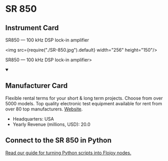 
# SR 850

## Instrument Card

<div className="flex">

<div>

SR850 — 100 kHz DSP lock-in amplifier

</div>

<img src={require("./SR-850.jpg").default} width="256" height="150"/>

</div>

SR850 — 100 kHz DSP lock-in amplifier>

<details open>
<summary><h2>Manufacturer Card</h2></summary>

Flexible rental terms for your short & long term projects. Choose from over 5000 models. Top quality electronic test equipment available for rent from over 80 top manufacturers. <a href="https://www.thinksrs.com">Website</a>.

<ul>
  <li>Headquarters: USA</li>
  <li>Yearly Revenue (millions, USD): 20.0</li>
</ul>
</details>

## Connect to the SR 850 in Python

[Read our guide for turning Python scripts into Flojoy nodes.](https://docs.flojoy.ai/custom-nodes/creating-custom-node/)


